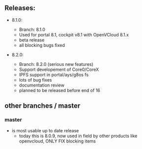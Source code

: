 ## Releases:

* 8.1.0:
   * Branch: 8.1.0
   * Used for portal 8.1, cockpit v8.1 with OpenVCloud 8.1.x
   * beta release
   * all blocking bugs fixed
   
* 8.2.0:
   * Branch: 8.2.0 (serious new features)
   * Support developement of Core0/CoreX
   * IPFS support in portal/ays/g8os fs
   * lots of bug fixes
   * documentation review
   * planned to be released before end of 16

 ## other branches / master
 
 ### master
 
 - is most usable up to date release
    - today this is 8.0.9, now used in field by other products like openvcloud, ONLY FIX blocking items
 
 

